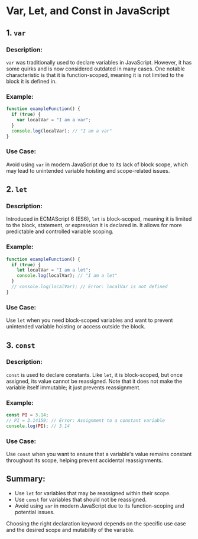 # Var, Let, and Const in JavaScript

## 1. `var`

### Description:
`var` was traditionally used to declare variables in JavaScript. However, it has some quirks and is now considered outdated in many cases. One notable characteristic is that it is function-scoped, meaning it is not limited to the block it is defined in.

### Example:
```javascript
function exampleFunction() {
  if (true) {
    var localVar = "I am a var";
  }
  console.log(localVar); // "I am a var"
}
```

### Use Case:
Avoid using `var` in modern JavaScript due to its lack of block scope, which may lead to unintended variable hoisting and scope-related issues.

## 2. `let`

### Description:
Introduced in ECMAScript 6 (ES6), `let` is block-scoped, meaning it is limited to the block, statement, or expression it is declared in. It allows for more predictable and controlled variable scoping.

### Example:
```javascript
function exampleFunction() {
  if (true) {
    let localVar = "I am a let";
    console.log(localVar); // "I am a let"
  }
  // console.log(localVar); // Error: localVar is not defined
}
```

### Use Case:
Use `let` when you need block-scoped variables and want to prevent unintended variable hoisting or access outside the block.

## 3. `const`

### Description:
`const` is used to declare constants. Like `let`, it is block-scoped, but once assigned, its value cannot be reassigned. Note that it does not make the variable itself immutable; it just prevents reassignment.

### Example:
```javascript
const PI = 3.14;
// PI = 3.14159; // Error: Assignment to a constant variable
console.log(PI); // 3.14
```

### Use Case:
Use `const` when you want to ensure that a variable's value remains constant throughout its scope, helping prevent accidental reassignments.

## Summary:
- Use `let` for variables that may be reassigned within their scope.
- Use `const` for variables that should not be reassigned.
- Avoid using `var` in modern JavaScript due to its function-scoping and potential issues.

Choosing the right declaration keyword depends on the specific use case and the desired scope and mutability of the variable.